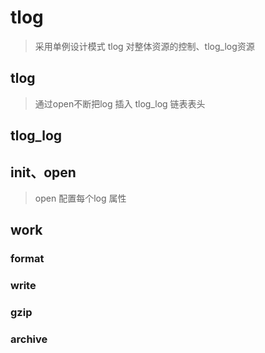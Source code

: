# tlog
> 采用单例设计模式
> tlog 对整体资源的控制、tlog_log资源
> 

## tlog
> 通过open不断把log 插入 tlog_log 链表表头

## tlog_log

## init、open
> open  配置每个log 属性
## work

### format

### write

### gzip

### archive
